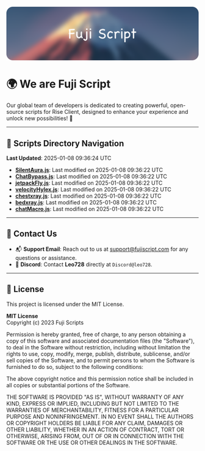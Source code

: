 ![Banner](.github/b.webp)

# 🌍 **We are Fuji Script**

Our global team of developers is dedicated to creating powerful, open-source scripts for Rise Client, designed to enhance your experience and unlock new possibilities! 🌟

---
<!-- SCRIPTS_NAVIGATION_START -->
## 📂 **Scripts Directory Navigation**

**Last Updated**: 2025-01-08 09:36:24 UTC

- **[SilentAura.js](scripts/SilentAura.js)**: Last modified on 2025-01-08 09:36:22 UTC
- **[ChatBypass.js](scripts/ChatBypass.js)**: Last modified on 2025-01-08 09:36:22 UTC
- **[jetpackFly.js](scripts/jetpackFly.js)**: Last modified on 2025-01-08 09:36:22 UTC
- **[velocityHylex.js](scripts/velocityHylex.js)**: Last modified on 2025-01-08 09:36:22 UTC
- **[chestxray.js](scripts/chestxray.js)**: Last modified on 2025-01-08 09:36:22 UTC
- **[bedxray.js](scripts/bedxray.js)**: Last modified on 2025-01-08 09:36:22 UTC
- **[chatMacro.js](scripts/chatMacro.js)**: Last modified on 2025-01-08 09:36:22 UTC

<!-- SCRIPTS_NAVIGATION_END -->

---

## 💬 **Contact Us**  
- 📬 **Support Email**: Reach out to us at [support@fujiscript.com](mailto:support@fujiscript.com) for any questions or assistance.  
- 💬 **Discord**: Contact **Leo728** directly at `Discord@leo728`.

---

## 📜 **License**

This project is licensed under the MIT License.  

**MIT License**  
Copyright (c) 2023 Fuji Scripts  

Permission is hereby granted, free of charge, to any person obtaining a copy of this software and associated documentation files (the "Software"), to deal in the Software without restriction, including without limitation the rights to use, copy, modify, merge, publish, distribute, sublicense, and/or sell copies of the Software, and to permit persons to whom the Software is furnished to do so, subject to the following conditions:  

The above copyright notice and this permission notice shall be included in all copies or substantial portions of the Software.  

THE SOFTWARE IS PROVIDED "AS IS", WITHOUT WARRANTY OF ANY KIND, EXPRESS OR IMPLIED, INCLUDING BUT NOT LIMITED TO THE WARRANTIES OF MERCHANTABILITY, FITNESS FOR A PARTICULAR PURPOSE AND NONINFRINGEMENT. IN NO EVENT SHALL THE AUTHORS OR COPYRIGHT HOLDERS BE LIABLE FOR ANY CLAIM, DAMAGES OR OTHER LIABILITY, WHETHER IN AN ACTION OF CONTRACT, TORT OR OTHERWISE, ARISING FROM, OUT OF OR IN CONNECTION WITH THE SOFTWARE OR THE USE OR OTHER DEALINGS IN THE SOFTWARE.  

